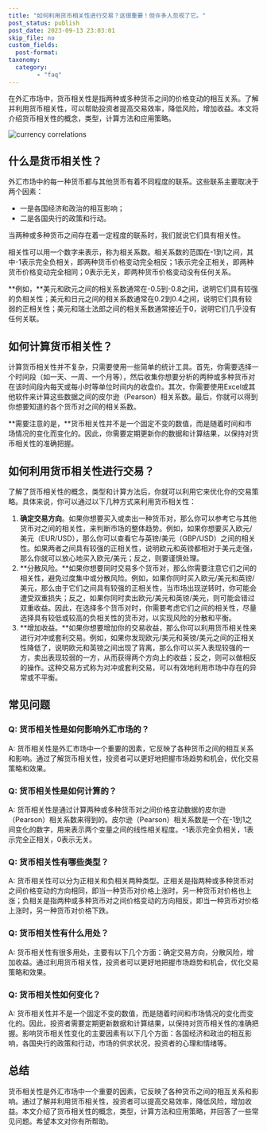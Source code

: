 ```yaml
---
title: "如何利用货币相关性进行交易？这很重要！但许多人忽视了它。"
post_status: publish
post_date: 2023-09-13 23:03:01
skip_file: no
custom_fields: 
  post-format: 
taxonomy:
  category:
        - "faq"
---
```


在外汇市场中，货币相关性是指两种或多种货币之间的价格变动的相互关系。了解并利用货币相关性，可以帮助投资者提高交易效率，降低风险，增加收益。本文将介绍货币相关性的概念，类型，计算方法和应用策略。

![currency correlations](https://cdn.fendou.la/tuoss/correlation.jpg)

## 什么是货币相关性？

外汇市场中的每一种货币都与其他货币有着不同程度的联系。这些联系主要取决于两个因素：

- 一是各国经济和政治的相互影响；
- 二是各国央行的政策和行动。

当两种或多种货币之间存在着一定程度的联系时，我们就说它们具有相关性。

相关性可以用一个数字来表示，称为相关系数。相关系数的范围在-1到1之间，其中-1表示完全负相关，即两种货币价格变动完全相反；1表示完全正相关，即两种货币价格变动完全相同；0表示无关，即两种货币价格变动没有任何关系。

**例如，**美元和欧元之间的相关系数通常在-0.5到-0.8之间，说明它们具有较强的负相关性；美元和日元之间的相关系数通常在0.2到0.4之间，说明它们具有较弱的正相关性；美元和瑞士法郎之间的相关系数通常接近于0，说明它们几乎没有任何关联。

## 如何计算货币相关性？

计算货币相关性并不复杂，只需要使用一些简单的统计工具。首先，你需要选择一个时间段（如一天、一周、一个月等），然后收集你想要分析的两种或多种货币对在该时间段内每天或每小时等单位时间内的收盘价。其次，你需要使用Excel或其他软件来计算这些数据之间的皮尔逊（Pearson）相关系数。最后，你就可以得到你想要知道的各个货币对之间的相关系数。

**需要注意的是，**货币相关性并不是一个固定不变的数值，而是随着时间和市场情况的变化而变化的。因此，你需要定期更新你的数据和计算结果，以保持对货币相关性的准确把握。

## 如何利用货币相关性进行交易？

了解了货币相关性的概念，类型和计算方法后，你就可以利用它来优化你的交易策略。具体来说，你可以通过以下几种方式来利用货币相关性：

1. **确定交易方向**。如果你想要买入或卖出一种货币对，那么你可以参考它与其他货币对之间的相关性，来判断市场的整体趋势。例如，如果你想要买入欧元/美元（EUR/USD），那么你可以查看它与英镑/美元（GBP/USD）之间的相关性。如果两者之间具有较强的正相关性，说明欧元和英镑都相对于美元走强，那么你就可以放心地买入欧元/美元；反之，则要谨慎处理。
2. **分散风险。**如果你想要同时交易多个货币对，那么你需要注意它们之间的相关性，避免过度集中或分散风险。例如，如果你同时买入欧元/美元和英镑/美元，那么由于它们之间具有较强的正相关性，当市场出现逆转时，你可能会遭受双重损失；反之，如果你同时卖出欧元/美元和英镑/美元，则可能会错过双重收益。因此，在选择多个货币对时，你需要考虑它们之间的相关性，尽量选择具有较低或较高的负相关性的货币对，以实现风险的分散和平衡。
3. **增加收益。**如果你想要增加你的交易收益，那么你可以利用货币相关性来进行对冲或套利交易。例如，如果你发现欧元/美元和英镑/美元之间的正相关性降低了，说明欧元和英镑之间出现了背离，那么你可以买入表现较强的一方，卖出表现较弱的一方，从而获得两个方向上的收益；反之，则可以做相反的操作。这种交易方式称为对冲或套利交易，可以有效地利用市场中存在的异常或不平衡。

## 常见问题

### Q: 货币相关性是如何影响外汇市场的？

A: 货币相关性是外汇市场中一个重要的因素，它反映了各种货币之间的相互关系和影响。通过了解货币相关性，投资者可以更好地把握市场趋势和机会，优化交易策略和效果。

### Q: 货币相关性是如何计算的？

A: 货币相关性是通过计算两种或多种货币对之间价格变动数据的皮尔逊（Pearson）相关系数来得到的。皮尔逊（Pearson）相关系数是一个在-1到1之间变化的数字，用来表示两个变量之间的线性相关程度。-1表示完全负相关，1表示完全正相关，0表示无关。

### Q: 货币相关性有哪些类型？

A: 货币相关性可以分为正相关和负相关两种类型。正相关是指两种或多种货币对之间价格变动的方向相同，即当一种货币对价格上涨时，另一种货币对价格也上涨；负相关是指两种或多种货币对之间价格变动的方向相反，即当一种货币对价格上涨时，另一种货币对价格下跌。

### Q: 货币相关性有什么用处？

A: 货币相关性有很多用处，主要有以下几个方面：确定交易方向，分散风险，增加收益。通过利用货币相关性，投资者可以更好地把握市场趋势和机会，优化交易策略和效果。

### Q: 货币相关性如何变化？

A: 货币相关性并不是一个固定不变的数值，而是随着时间和市场情况的变化而变化的。因此，投资者需要定期更新数据和计算结果，以保持对货币相关性的准确把握。影响货币相关性变化的主要因素有以下几个方面：各国经济和政治的相互影响，各国央行的政策和行动，市场的供求状况，投资者的心理和情绪等。

## 总结

货币相关性是外汇市场中一个重要的因素，它反映了各种货币之间的相互关系和影响。通过了解并利用货币相关性，投资者可以提高交易效率，降低风险，增加收益。本文介绍了货币相关性的概念，类型，计算方法和应用策略，并回答了一些常见问题。希望本文对你有所帮助。
